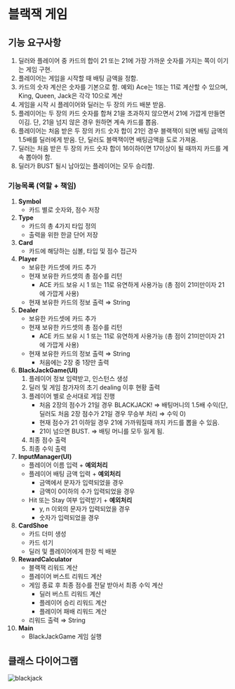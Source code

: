 # 블랙잭 게임

## 기능 요구사항
1. 딜러와 플레이어 중 카드의 합이 21 또는 21에 가장 가까운 숫자를 가지는 쪽이 이기는 게임 구현.
2. 플레이어는 게임을 시작할 때 배팅 금액을 정함.
3. 카드의 숫자 계산은 숫자를 기본으로 함. 예외) Ace는 1또는 11로 계산할 수 있으며, King, Queen, Jack은 각각 10으로 계산
4. 게임을 시작 시 플레이어와 딜러는 두 장의 카드 배분 받음.
5. 플레이어는 두 장의 카드 숫자를 합쳐 21을 초과하지 않으면서 21에 가깝게 만들면 이김. 단, 21을 넘지 않은 경우 원하면 계속 카드를 뽑음.
6. 플레이어는 처음 받은 두 장의 카드 숫자 합이 21인 경우 블랙잭이 되면 배팅 금액의 1.5배를 딜러에게 받음. 단, 딜러도 블랙잭이면 배팅금액을 도로 가져옴.
7. 딜러는 처음 받은 두 장의 카드 숫자 합이 16이하이면 17이상이 될 때까지 카드를 계속 뽑아야 함.
8. 딜러가 BUST 될시 남아있는 플레이어는 모두 승리함.

### 기능목록 (역할 + 책임)
1. **Symbol**
    - 카드 별로 숫자와, 점수 저장
2. **Type**
    - 카드의 총 4가지 타입 정의
    - 출력을 위한 한글 단어 저장
3. **Card**
    - 카드에 해당하는 심볼, 타입 및 점수 접근자
4. **Player**
    - 보유한 카드셋에 카드 추가
    - 현재 보유한 카드셋의 총 점수를 리턴
        - ACE 카드 보유 시 1 또는 11로 유연하게 사용가능 (총 점이 21미만이자 21에 가깝게 사용)
    - 현재 보유한 카드의 정보 출력 ⇒ String
5. **Dealer**
    - 보유한 카드셋에 카드 추가
    - 현재 보유한 카드셋의 총 점수를 리턴
        - ACE 카드 보유 시 1 또는 11로 유연하게 사용가능 (총 점이 21미만이자 21에 가깝게 사용)
    - 현재 보유한 카드의 정보 출력 ⇒ String
        - 처음에는 2장 중 1장만 출력
6. **BlackJackGame(UI)**
    1. 플레이어 정보 입력받고, 인스턴스 생성
    2. 딜러 및 게임 참가자의 초기 dealing 이후 현황 출력
    3. 플레이어 별로 순서대로 게임 진행
        - 처음 2장의 점수가 21일 경우 BLACKJACK! ⇒ 배팅머니의 1.5배 수익(단, 딜러도 처음 2장 점수가 21일 경우 무승부 처리 ⇒ 수익 0)
        - 현재 점수가 21 이하일 경우 21에 가까워질때 까지 카드를 뽑을 수 있음.
        - 21이 넘으면 BUST. ⇒ 배팅 머니를 모두 잃게 됨.
    4. 최종 점수 출력
    5. 최종 수익 출력
7. **InputManager(UI)**
    - 플레이어 이름 입력 + **예외처리**
    - 플레이어 배팅 금액 입력 + **예외처리**
        - 금액에서 문자가 입력되었을 경우
        - 금액이 0이하의 수가 입력되었을 경우
    - Hit 또는 Stay 여부 입력받기 + **예외처리**
        - y, n 이외의 문자가 입력되었을 경우
        - 숫자가 입력되었을 경우
8. **CardShoe**
    - 카드 더미 생성
    - 카드 섞기
    - 딜러 및 플레이어에게 한장 씩 배분
9. **RewardCalculator**
    - 블랙잭 리워드 계산
    - 플레이어 버스트 리워드 계산
    - 게임 종료 후 최종 점수를 전달 받아서 최종 수익 계산
        - 딜러 버스트 리워드 계산
        - 플레이어 승리 리워드 계산
        - 플레이어 패배 리워드 계산
    - 리워드 출력 ⇒ String
10. **Main**
    - BlackJackGame 게임 실행

## 클래스 다이어그램
![blackjack](https://user-images.githubusercontent.com/42382027/70868473-88f48a00-1fc4-11ea-9084-1925161f1080.JPG)
